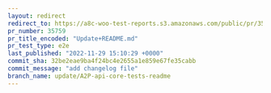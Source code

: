 ```yaml
---
layout: redirect
redirect_to: https://a8c-woo-test-reports.s3.amazonaws.com/public/pr/35759/e2e/index.html
pr_number: 35759
pr_title_encoded: "Update+README.md"
pr_test_type: e2e
last_published: "2022-11-29 15:10:29 +0000"
commit_sha: 32be2eae9ba4f24bc4e2655a1e859e67fe35cabb
commit_message: "add changelog file"
branch_name: update/A2P-api-core-tests-readme
---
```

